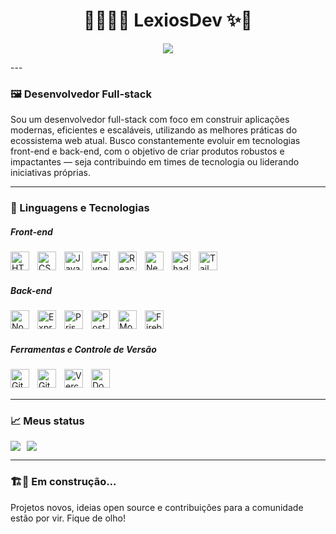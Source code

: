 <h1 align="center">👩🏻‍💻✨ LexiosDev ✨🚀</h1>
<p align="center">
  <img src="https://readme-typing-svg.demolab.com?font=Roboto+Mono&size=32&pause=900&color=6e7781&center=true&width=800&lines=Fullstack+Developer;Indie+hacker;Code.+Ship.+Repeat.;Building+in+public;Coding+the+future" />
</p>
---

### 🖼️ Desenvolvedor Full-stack

Sou um desenvolvedor full-stack com foco em construir aplicações modernas, eficientes e escaláveis, utilizando as melhores práticas do ecossistema web atual. Busco constantemente evoluir em tecnologias front-end e back-end, com o objetivo de criar produtos robustos e impactantes — seja contribuindo em times de tecnologia ou liderando iniciativas próprias.

---

### 🤖 Linguagens e Tecnologias

##### Front-end
<img align="left" alt="HTML" title="HTML" width="30px" style="padding-right: 10px;" src="https://cdn.jsdelivr.net/gh/devicons/devicon@latest/icons/html5/html5-original.svg" />
<img align="left" alt="CSS" title="CSS" width="30px" style="padding-right: 10px;" src="https://cdn.jsdelivr.net/gh/devicons/devicon@latest/icons/css3/css3-original.svg" />
<img align="left" alt="JavaScript" title="JavaScript" width="30px" style="padding-right: 10px;" src="https://cdn.jsdelivr.net/gh/devicons/devicon@latest/icons/javascript/javascript-original.svg" />
<img align="left" alt="TypeScript" title="TypeScript" width="30px" style="padding-right: 10px;" src="https://cdn.jsdelivr.net/gh/devicons/devicon@latest/icons/typescript/typescript-original.svg" />
<img align="left" alt="React" title="React" width="30px" style="padding-right: 10px;" src="https://cdn.jsdelivr.net/gh/devicons/devicon@latest/icons/react/react-original.svg" />
<img align="left" alt="Next.js" title="Next.js" width="30px" style="padding-right: 10px;" src="https://cdn.jsdelivr.net/gh/devicons/devicon@latest/icons/nextjs/nextjs-original.svg" />
<img align="left" alt="Shadcn/ui" title="Shadcn/ui" width="30px" style="padding-right: 10px;" src="https://ui.shadcn.com/apple-touch-icon.png" />
<img align="left" alt="Tailwind CSS" title="Tailwind CSS" width="30px" style="padding-right: 10px;" src="https://cdn.jsdelivr.net/gh/devicons/devicon@latest/icons/tailwindcss/tailwindcss-original.svg" />

<br/><br/>

##### Back-end
<img align="left" alt="Node.js" title="Node.js" width="30px" style="padding-right: 10px;" src="https://cdn.jsdelivr.net/gh/devicons/devicon@latest/icons/nodejs/nodejs-original.svg" />
<img align="left" alt="Express.js" title="Express.js" width="30px" style="padding-right: 10px;" src="https://cdn.jsdelivr.net/gh/devicons/devicon@latest/icons/express/express-original.svg" />
<img align="left" alt="Prisma" title="Prisma ORM" width="30px" style="padding-right: 10px;" src="https://cdn.jsdelivr.net/gh/devicons/devicon@latest/icons/prisma/prisma-original.svg"/>
<img align="left" alt="PostgreSQL" title="PostgreSQL" width="30px" style="padding-right: 10px;" src="https://cdn.jsdelivr.net/gh/devicons/devicon@latest/icons/postgresql/postgresql-original.svg" />
<img align="left" alt="MongoDB" title="MongoDB" width="30px" style="padding-right: 10px;" src="https://cdn.jsdelivr.net/gh/devicons/devicon@latest/icons/mongodb/mongodb-original.svg" />
<img align="left" alt="Firebase" title="Firebase" width="30px" style="padding-right: 10px;" src="https://cdn.jsdelivr.net/gh/devicons/devicon@latest/icons/firebase/firebase-original.svg" />

<br/><br/>

##### Ferramentas e Controle de Versão
<img align="left" alt="Git" title="Git" width="30px" style="padding-right: 10px;" src="https://cdn.jsdelivr.net/gh/devicons/devicon@latest/icons/git/git-original.svg" />
<img align="left" alt="GitHub" title="GitHub" width="30px" style="padding-right: 10px;" src="https://cdn.jsdelivr.net/gh/devicons/devicon@latest/icons/github/github-original.svg" />
<img align="left" alt="Vercel" title="Vercel" width="30px" style="padding-right: 10px;" src="https://www.svgrepo.com/show/327408/logo-vercel.svg" />
<img align="left" alt="Docker" title="Docker" width="30px" style="padding-right: 10px;" src="https://cdn.jsdelivr.net/gh/devicons/devicon@latest/icons/docker/docker-original.svg" />

<br/><br/>

---

### 📈 Meus status

<div style="display: flex; gap: 10px;">
  <img src="https://github-readme-stats.vercel.app/api?username=lexiosdev&show_icons=true&theme=radical" />
  <img src="https://github-readme-stats.vercel.app/api/top-langs/?username=lexiosdev&theme=tokyonight&layout=compact&custom_title=Tecnologias&langs_count=9" />
</div>

---

### 🏗️🚧 Em construção...

Projetos novos, ideias open source e contribuições para a comunidade estão por vir. Fique de olho!
